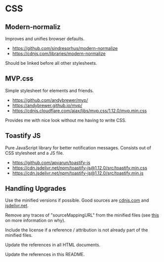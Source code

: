 # CSS

## Modern-normaliz

Improves and unifies browser defaults.

- <https://github.com/sindresorhus/modern-normalize>
- <https://cdnjs.com/libraries/modern-normalize>

Should be linked before all other stylesheets.

## MVP.css

Simple stylesheet for elements and friends.

- <https://github.com/andybrewer/mvp/>
- <https://andybrewer.github.io/mvp/>
- <https://cdnjs.cloudflare.com/ajax/libs/mvp.css/1.12.0/mvp.min.css>

Provides me with nice look without me having to write CSS.

## Toastify JS

Pure JavaScript library for better notification messages. Consists out of CSS
stylesheet and a JS file.

- <https://github.com/apvarun/toastify-js>
- <https://cdn.jsdelivr.net/npm/toastify-js@1.12.0/src/toastify.min.css>
- <https://cdn.jsdelivr.net/npm/toastify-js@1.12.0/src/toastify.min.js>

## Handling Upgrades

Use the minified versions if possible. Good sources are [cdnjs.com](cdnjs.com) and [jsdelivr.net](jsdelivr.net).

Remove any traces of "sourceMappingURL" from the minified files (see [this](https://stackoverflow.com/questions/61205390/how-can-i-fix-the-devtools-failed-to-load-sourcemap-could-not-load-content-er) on more information on why).

Include the license if a reference / attribution is not already part of the
minified files.

Update the references in all HTML documents.

Update the references in this README.
